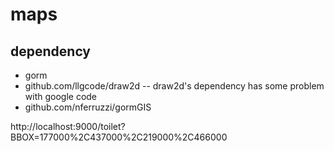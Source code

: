 # maps
## dependency
* gorm
* github.com/llgcode/draw2d
-- draw2d's dependency has some problem with google code
* github.com/nferruzzi/gormGIS


http://localhost:9000/toilet?BBOX=177000%2C437000%2C219000%2C466000
